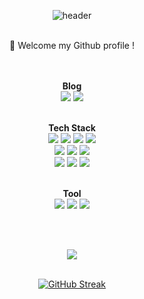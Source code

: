 <div align=center>

![header](https://capsule-render.vercel.app/api?type=wave&color=gradient&height=300&section=header&text=gyurili&fontSize=60)

<br>
👋 Welcome my Github profile !
<br><br><br>


**Blog**<br>
[<img src="https://img.shields.io/badge/Naver Blog-green? style=flat-square&logo=blogger&logoColor=white&link=https://blog.naver.com/it_gombi"/>](https://blog.naver.com/it_gombi)
[<img src="https://img.shields.io/badge/Velog-20C997? style=flat-square&logo=velog&logoColor=white&link=https://velog.io/@gyurili/posts"/>](https://velog.io/@gyurili/posts)
<br><br>

**Tech Stack**
<br>
<img src="https://img.shields.io/badge/Python-3766AB? style=flat-square&logo=Python&logoColor=white"/></a>
<img src="https://img.shields.io/badge/Java-007396? style=flat-square&logo=&logoColor=white"/></a>
<img src="https://img.shields.io/badge/C-A8B9CC? style=flat-square&logo=c&logoColor=white"/></a>
<img src="https://img.shields.io/badge/C++-00599C? style=flat-square&logo=cplusplus&logoColor=white"/></a><br>
<img src="https://img.shields.io/badge/HTML-E34F26? style=flat-square&logo=html5&logoColor=white"/></a>
<img src="https://img.shields.io/badge/CSS-1572B6? style=flat-square&logo=css3&logoColor=white"/></a>
<img src="https://img.shields.io/badge/JavaScript-F7DF1E? style=flat-square&logo=javascript&logoColor=white"/></a><br>
<img src="https://img.shields.io/badge/Django-092E20? style=flat-square&logo=django&logoColor=white"/></a>
<img src="https://img.shields.io/badge/DRF-092E20? style=flat-square&logo=django&logoColor=white"/></a>
<img src="https://img.shields.io/badge/SpringBoot-6DB33F? style=flat-square&logo=SpringBoot&logoColor=white"/></a>
<br><br>

**Tool**
<br>
<img src="https://img.shields.io/badge/Github-181717? style=flat-square&logo=github&logoColor=white"/></a>
<img src="https://img.shields.io/badge/Discord-5865F2? style=flat-square&logo=discord&logoColor=white"/></a>
<img src="https://img.shields.io/badge/Notion-000000? style=flat-square&logo=notion&logoColor=white"/></a>


<br><br>

![](https://github-profile-summary-cards.vercel.app/api/cards/repos-per-language?username=gyurili&theme=default)<br><br>

[![GitHub Streak](https://streak-stats.demolab.com?user=gyurili&theme=transparent&date_format=%5BY.%5Dn.j&mode=weekly)](https://git.io/streak-stats)

</div>
